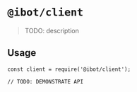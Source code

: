 # `@ibot/client`

> TODO: description

## Usage

```
const client = require('@ibot/client');

// TODO: DEMONSTRATE API
```
